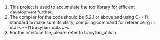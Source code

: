 1. This project is used to accumulate the tool library for efficient development further;
2. The compiler for the code should be 5.2.1 or above and using C++11 standard to make sure its utility, compiling command for reference:
g++ std=c++11 tracytian_util.cc -c
3. For the interface file, please refer to tracytian_utils.h
